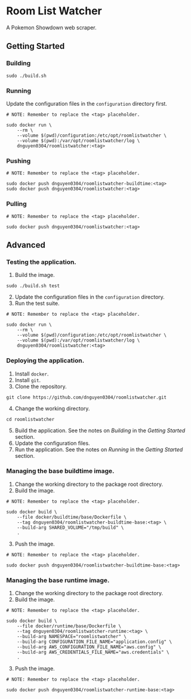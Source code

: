 # Room List Watcher
A Pokemon Showdown web scraper.

## Getting Started
### Building
```
sudo ./build.sh
```

### Running
Update the configuration files in the `configuration` directory first.
```
# NOTE: Remember to replace the <tag> placeholder.

sudo docker run \
    --rm \
    --volume $(pwd)/configuration:/etc/opt/roomlistwatcher \
    --volume $(pwd):/var/opt/roomlistwatcher/log \
    dnguyen0304/roomlistwatcher:<tag>
```

### Pushing
```
# NOTE: Remember to replace the <tag> placeholder.

sudo docker push dnguyen0304/roomlistwatcher-buildtime:<tag>
sudo docker push dnguyen0304/roomlistwatcher:<tag>
```

### Pulling
```
# NOTE: Remember to replace the <tag> placeholder.

sudo docker push dnguyen0304/roomlistwatcher:<tag>
```

## Advanced
### Testing the application.
1. Build the image.
```
sudo ./build.sh test
```
2. Update the configuration files in the `configuration` directory.
3. Run the test suite.
```
# NOTE: Remember to replace the <tag> placeholder.

sudo docker run \
    --rm \
    --volume $(pwd)/configuration:/etc/opt/roomlistwatcher \
    --volume $(pwd):/var/opt/roomlistwatcher/log \
    dnguyen0304/roomlistwatcher:<tag>
```

### Deploying the application.
1. Install `docker`.
2. Install `git`.
3. Clone the repository.
```
git clone https://github.com/dnguyen0304/roomlistwatcher.git
```
4. Change the working directory.
```
cd roomlistwatcher
```
5. Build the application. See the notes on _Building_ in the _Getting Started_ section.
6. Update the configuration files.
7. Run the application. See the notes on _Running_ in the _Getting Started_ section.

### Managing the base buildtime image.
1. Change the working directory to the package root directory.
2. Build the image.
```
# NOTE: Remember to replace the <tag> placeholder.

sudo docker build \
    --file docker/buildtime/base/Dockerfile \
    --tag dnguyen0304/roomlistwatcher-buildtime-base:<tag> \
    --build-arg SHARED_VOLUME="/tmp/build" \
    .
```
3. Push the image.
```
# NOTE: Remember to replace the <tag> placeholder.

sudo docker push dnguyen0304/roomlistwatcher-buildtime-base:<tag>
```

### Managing the base runtime image.
1. Change the working directory to the package root directory.
2. Build the image.
```
# NOTE: Remember to replace the <tag> placeholder.

sudo docker build \
    --file docker/runtime/base/Dockerfile \
    --tag dnguyen0304/roomlistwatcher-runtime:<tag> \
    --build-arg NAMESPACE="roomlistwatcher" \
    --build-arg CONFIGURATION_FILE_NAME="application.config" \
    --build-arg AWS_CONFIGURATION_FILE_NAME="aws.config" \
    --build-arg AWS_CREDENTIALS_FILE_NAME="aws.credentials" \
    .
```
3. Push the image.
```
# NOTE: Remember to replace the <tag> placeholder.

sudo docker push dnguyen0304/roomlistwatcher-runtime-base:<tag>
```
